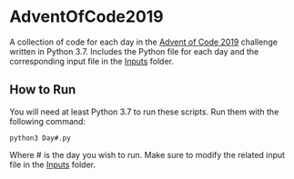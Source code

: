 # AdventOfCode2019
A collection of code for each day in the [Advent of Code 2019](https://adventofcode.com/2019/) challenge written in Python 3.7. Includes the Python file for each day and the corresponding input file in the [Inputs](https://github.com/eesandoval/AdventOfCode2019/tree/master/Inputs) folder.
## How to Run
You will need at least Python 3.7 to run these scripts. Run them with the following command:
```
python3 Day#.py
```
Where # is the day you wish to run. Make sure to modify the related input file in the [Inputs](https://github.com/eesandoval/AdventOfCode2019/tree/master/Inputs) folder.